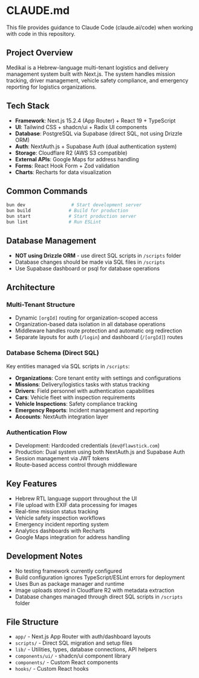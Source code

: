 # CLAUDE.md

This file provides guidance to Claude Code (claude.ai/code) when working with code in this repository.

## Project Overview
Medikal is a Hebrew-language multi-tenant logistics and delivery management system built with Next.js. The system handles mission tracking, driver management, vehicle safety compliance, and emergency reporting for logistics organizations.

## Tech Stack
- **Framework**: Next.js 15.2.4 (App Router) + React 19 + TypeScript
- **UI**: Tailwind CSS + shadcn/ui + Radix UI components  
- **Database**: PostgreSQL via Supabase (direct SQL, not using Drizzle ORM)
- **Auth**: NextAuth.js + Supabase Auth (dual authentication system)
- **Storage**: Cloudflare R2 (AWS S3 compatible)
- **External APIs**: Google Maps for address handling
- **Forms**: React Hook Form + Zod validation
- **Charts**: Recharts for data visualization

## Common Commands
```bash
bun dev                 # Start development server
bun build              # Build for production  
bun start              # Start production server
bun lint               # Run ESLint
```

## Database Management
- **NOT using Drizzle ORM** - use direct SQL scripts in `/scripts` folder
- Database changes should be made via SQL files in `/scripts`
- Use Supabase dashboard or psql for database operations

## Architecture

### Multi-Tenant Structure
- Dynamic `[orgId]` routing for organization-scoped access
- Organization-based data isolation in all database operations
- Middleware handles route protection and automatic org redirection
- Separate layouts for auth (`/login`) and dashboard (`/[orgId]`) routes

### Database Schema (Direct SQL)
Key entities managed via SQL scripts in `/scripts`:
- **Organizations**: Core tenant entity with settings and configurations
- **Missions**: Delivery/logistics tasks with status tracking
- **Drivers**: Field personnel with authentication capabilities  
- **Cars**: Vehicle fleet with inspection requirements
- **Vehicle Inspections**: Safety compliance tracking
- **Emergency Reports**: Incident management and reporting
- **Accounts**: NextAuth integration layer

### Authentication Flow
- Development: Hardcoded credentials (`dev@flawstick.com`)
- Production: Dual system using both NextAuth.js and Supabase Auth
- Session management via JWT tokens
- Route-based access control through middleware

## Key Features
- Hebrew RTL language support throughout the UI
- File upload with EXIF data processing for images
- Real-time mission status tracking
- Vehicle safety inspection workflows
- Emergency incident reporting system
- Analytics dashboards with Recharts
- Google Maps integration for address handling

## Development Notes
- No testing framework currently configured
- Build configuration ignores TypeScript/ESLint errors for deployment
- Uses Bun as package manager and runtime
- Image uploads stored in Cloudflare R2 with metadata extraction
- Database changes managed through direct SQL scripts in `/scripts` folder

## File Structure
- `app/` - Next.js App Router with auth/dashboard layouts
- `scripts/` - Direct SQL migration and setup files
- `lib/` - Utilities, types, database connections, API helpers
- `components/ui/` - shadcn/ui component library
- `components/` - Custom React components
- `hooks/` - Custom React hooks